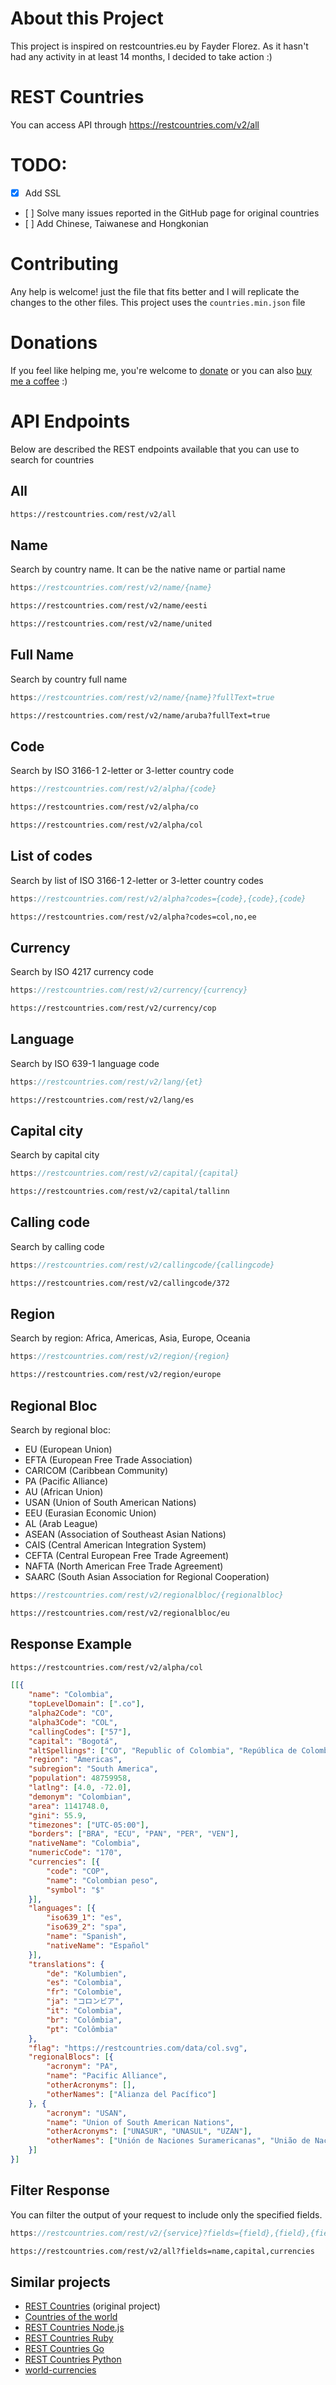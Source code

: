 # About this Project
This project is inspired on restcountries.eu by Fayder Florez. As it hasn't had any activity in at least 14 months, I decided to take action :)

# REST Countries
You can access API through https://restcountries.com/v2/all

# TODO:
* [x] Add SSL
* [ ] Solve many issues reported in the GitHub page for original countries
* [ ] Add Chinese, Taiwanese and Hongkonian

# Contributing
Any help is welcome! just the file that fits better and I will replicate the changes to the other files. This project uses the `countries.min.json` file

# Donations
If you feel like helping me, you're welcome to [donate](https://www.paypal.me/amatosg/15) or you can also [buy me a coffee](https://www.buymeacoffee.com/amatos) :)

# API Endpoints

Below are described the REST endpoints available that you can use to search for countries

## All

``` html
https://restcountries.com/rest/v2/all
```

## Name

Search by country name. It can be the native name or partial name

``` javascript
https://restcountries.com/rest/v2/name/{name}
```

``` html
https://restcountries.com/rest/v2/name/eesti
```

``` html
https://restcountries.com/rest/v2/name/united
```

## Full Name

Search by country full name

``` javascript
https://restcountries.com/rest/v2/name/{name}?fullText=true
```

``` html
https://restcountries.com/rest/v2/name/aruba?fullText=true
```

## Code


Search by ISO 3166-1 2-letter or 3-letter country code

``` javascript
https://restcountries.com/rest/v2/alpha/{code}
```

``` html
https://restcountries.com/rest/v2/alpha/co
```

``` html
https://restcountries.com/rest/v2/alpha/col
```

## List of codes

Search by list of ISO 3166-1 2-letter or 3-letter country codes

``` javascript
https://restcountries.com/rest/v2/alpha?codes={code},{code},{code}
```

``` html
https://restcountries.com/rest/v2/alpha?codes=col,no,ee
```

## Currency

Search by ISO 4217 currency code

``` javascript
https://restcountries.com/rest/v2/currency/{currency}
```
``` html
https://restcountries.com/rest/v2/currency/cop
```

## Language

Search by ISO 639-1 language code

``` javascript
https://restcountries.com/rest/v2/lang/{et}
```
``` html
https://restcountries.com/rest/v2/lang/es
```

## Capital city

Search by capital city

``` javascript
https://restcountries.com/rest/v2/capital/{capital}
```
``` html
https://restcountries.com/rest/v2/capital/tallinn
```

## Calling code

Search by calling code

``` javascript
https://restcountries.com/rest/v2/callingcode/{callingcode}
```
``` html
https://restcountries.com/rest/v2/callingcode/372
```

## Region

Search by region: Africa, Americas, Asia, Europe, Oceania

``` javascript
https://restcountries.com/rest/v2/region/{region}
```
``` html
https://restcountries.com/rest/v2/region/europe
```

## Regional Bloc

Search by regional bloc:

- EU (European Union)
- EFTA (European Free Trade Association)
- CARICOM (Caribbean Community)
- PA (Pacific Alliance)
- AU (African Union)
- USAN (Union of South American Nations)
- EEU (Eurasian Economic Union)
- AL (Arab League)
- ASEAN (Association of Southeast Asian Nations)
- CAIS (Central American Integration System)
- CEFTA (Central European Free Trade Agreement)
- NAFTA (North American Free Trade Agreement)
- SAARC (South Asian Association for Regional Cooperation)

``` javascript
https://restcountries.com/rest/v2/regionalbloc/{regionalbloc}
```
``` html
https://restcountries.com/rest/v2/regionalbloc/eu
```

## Response Example

``` html
https://restcountries.com/rest/v2/alpha/col
```

``` json
[[{
	"name": "Colombia",
	"topLevelDomain": [".co"],
	"alpha2Code": "CO",
	"alpha3Code": "COL",
	"callingCodes": ["57"],
	"capital": "Bogotá",
	"altSpellings": ["CO", "Republic of Colombia", "República de Colombia"],
	"region": "Americas",
	"subregion": "South America",
	"population": 48759958,
	"latlng": [4.0, -72.0],
	"demonym": "Colombian",
	"area": 1141748.0,
	"gini": 55.9,
	"timezones": ["UTC-05:00"],
	"borders": ["BRA", "ECU", "PAN", "PER", "VEN"],
	"nativeName": "Colombia",
	"numericCode": "170",
	"currencies": [{
		"code": "COP",
		"name": "Colombian peso",
		"symbol": "$"
	}],
	"languages": [{
		"iso639_1": "es",
		"iso639_2": "spa",
		"name": "Spanish",
		"nativeName": "Español"
	}],
	"translations": {
		"de": "Kolumbien",
		"es": "Colombia",
		"fr": "Colombie",
		"ja": "コロンビア",
		"it": "Colombia",
		"br": "Colômbia",
		"pt": "Colômbia"
	},
	"flag": "https://restcountries.com/data/col.svg",
	"regionalBlocs": [{
		"acronym": "PA",
		"name": "Pacific Alliance",
		"otherAcronyms": [],
		"otherNames": ["Alianza del Pacífico"]
	}, {
		"acronym": "USAN",
		"name": "Union of South American Nations",
		"otherAcronyms": ["UNASUR", "UNASUL", "UZAN"],
		"otherNames": ["Unión de Naciones Suramericanas", "União de Nações Sul-Americanas", "Unie van Zuid-Amerikaanse Naties", "South American Union"]
	}]
}]
```

## Filter Response

You can filter the output of your request to include only the specified fields.

``` javascript
https://restcountries.com/rest/v2/{service}?fields={field},{field},{field}
```
``` html
https://restcountries.com/rest/v2/all?fields=name,capital,currencies
```

## Similar projects
* [REST Countries] (original project)
* [Countries of the world]
* [REST Countries Node.js]
* [REST Countries Ruby]
* [REST Countries Go]
* [REST Countries Python]
* [world-currencies]

[world-currencies]: https://github.com/wiredmax/world-currencies
[REST Countries Node.js]: https://github.com/aredo/restcountries
[REST Countries Ruby]: https://github.com/davidesantangelo/restcountry
[REST Countries Go]: https://github.com/alediaferia/gocountries
[REST Countries Python]: https://github.com/SteinRobert/python-restcountries
[Countries of the world]: http://countries.petethompson.net
[REST Countries]: https://github.com/apilayer/restcountries
